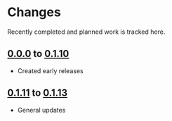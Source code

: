 # Changes
Recently completed and planned work is tracked here.

## [0.0.0](.) to [0.1.10](.)
- Created early releases

## [0.1.11](.) to [0.1.13](.)
- General updates
